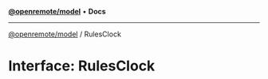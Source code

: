 [**@openremote/model**](../README.md) • **Docs**

***

[@openremote/model](../globals.md) / RulesClock

# Interface: RulesClock
